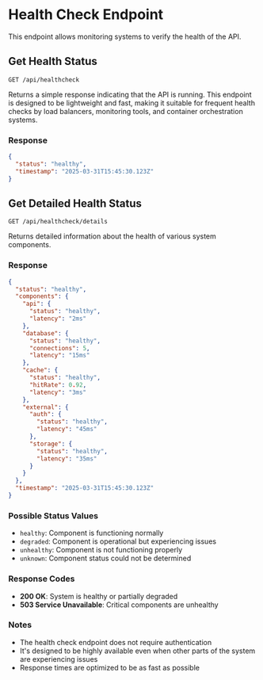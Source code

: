 # Health Check Endpoint

This endpoint allows monitoring systems to verify the health of the API.

## Get Health Status

`GET /api/healthcheck`

Returns a simple response indicating that the API is running. This endpoint is designed to be lightweight and fast, making it suitable for frequent health checks by load balancers, monitoring tools, and container orchestration systems.

### Response

```json
{
  "status": "healthy",
  "timestamp": "2025-03-31T15:45:30.123Z"
}
```

## Get Detailed Health Status

`GET /api/healthcheck/details`

Returns detailed information about the health of various system components.

### Response

```json
{
  "status": "healthy",
  "components": {
    "api": {
      "status": "healthy",
      "latency": "2ms"
    },
    "database": {
      "status": "healthy",
      "connections": 5,
      "latency": "15ms"
    },
    "cache": {
      "status": "healthy",
      "hitRate": 0.92,
      "latency": "3ms"
    },
    "external": {
      "auth": {
        "status": "healthy",
        "latency": "45ms"
      },
      "storage": {
        "status": "healthy",
        "latency": "35ms"
      }
    }
  },
  "timestamp": "2025-03-31T15:45:30.123Z"
}
```

### Possible Status Values

- `healthy`: Component is functioning normally
- `degraded`: Component is operational but experiencing issues
- `unhealthy`: Component is not functioning properly
- `unknown`: Component status could not be determined

### Response Codes

- **200 OK**: System is healthy or partially degraded
- **503 Service Unavailable**: Critical components are unhealthy

### Notes

- The health check endpoint does not require authentication
- It's designed to be highly available even when other parts of the system are experiencing issues
- Response times are optimized to be as fast as possible

